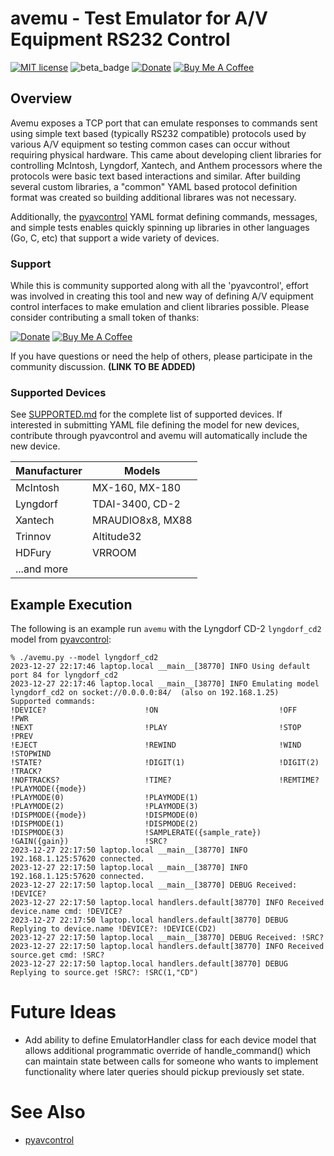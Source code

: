 # avemu - Test Emulator for A/V Equipment RS232 Control

[![MIT license](http://img.shields.io/badge/license-MIT-brightgreen.svg)](http://opensource.org/licenses/MIT)
![beta_badge](https://img.shields.io/badge/maturity-Beta-yellow.png)
[![Donate](https://img.shields.io/badge/Donate-PayPal-green.svg)](https://www.paypal.com/cgi-bin/webscr?cmd=_donations&business=WREP29UDAMB6G)
[![Buy Me A Coffee](https://img.shields.io/badge/buy%20me%20a%20coffee-donate-yellow.svg)](https://buymeacoffee.com/DYks67r)

## Overview

Avemu exposes a TCP port that can emulate responses to commands sent using simple text based
(typically RS232 compatible) protocols used by various A/V equipment so testing common cases can
occur without requiring physical hardware. This came about developing client libraries for
controlling McIntosh, Lyngdorf, Xantech, and Anthem processors where the protocols were basic
text based interactions and similar. After building several custom libraries, a "common" YAML
based protocol definition format was created so building additional librares was not necessary.

Additionally, the [pyavcontrol](https://github.com/rsnodgrass/pyavcontrol) YAML format defining
commands, messages, and simple tests enables quickly spinning up libraries in other languages
(Go, C, etc) that support a wide variety of devices.

### Support

While this is community supported along with all the 'pyavcontrol', effort was involved in creating
this tool and new way of defining A/V equipment control interfaces to make emulation and client
libraries possible. Please consider contributing a small token of thanks:

[![Donate](https://img.shields.io/badge/Donate-PayPal-green.svg)](https://www.paypal.com/cgi-bin/webscr?cmd=_donations&business=WREP29UDAMB6G)
[![Buy Me A Coffee](https://img.shields.io/badge/buy%20me%20a%20coffee-donate-yellow.svg)](https://buymeacoffee.com/DYks67r)

If you have questions or need the help of others, please participate in the community discussion. **(LINK TO BE ADDED)**

### Supported Devices

See [SUPPORTED.md](https://github.com/rsnodgrass/pyavcontrol/blob/main/SUPPORTED.md) for the
complete list of supported devices. If interested in submitting YAML file defining the model for
new devices, contribute through pyavcontrol and avemu will automatically include the new device.

| Manufacturer | Models              |
|--------------|---------------------|
| McIntosh     | MX-160, MX-180      |
| Lyngdorf     | TDAI-3400, CD-2     |
| Xantech      | MRAUDIO8x8, MX88    |
| Trinnov      | Altitude32          |
| HDFury       | VRROOM              |
| ...and more  |                     |

## Example Execution

The following is an example run `avemu` with the Lyngdorf CD-2 `lyngdorf_cd2` model from [pyavcontrol](https://github.com/rsnodgrass/pyavcontrol/):

```console
% ./avemu.py --model lyngdorf_cd2
2023-12-27 22:17:46 laptop.local __main__[38770] INFO Using default port 84 for lyngdorf_cd2
2023-12-27 22:17:46 laptop.local __main__[38770] INFO Emulating model lyngdorf_cd2 on socket://0.0.0.0:84/  (also on 192.168.1.25)
Supported commands:
!DEVICE?                      !ON                           !OFF                          !PWR
!NEXT                         !PLAY                         !STOP                         !PREV
!EJECT                        !REWIND                       !WIND                         !STOPWIND
!STATE?                       !DIGIT(1)                     !DIGIT(2)                     !TRACK?
!NOFTRACKS?                   !TIME?                        !REMTIME?                     !PLAYMODE({mode})
!PLAYMODE(0)                  !PLAYMODE(1)                  !PLAYMODE(2)                  !PLAYMODE(3)
!DISPMODE({mode})             !DISPMODE(0)                  !DISPMODE(1)                  !DISPMODE(2)
!DISPMODE(3)                  !SAMPLERATE({sample_rate})    !GAIN({gain})                 !SRC?
2023-12-27 22:17:50 laptop.local __main__[38770] INFO 192.168.1.125:57620 connected.
2023-12-27 22:17:50 laptop.local __main__[38770] INFO 192.168.1.125:57620 connected.
2023-12-27 22:17:50 laptop.local __main__[38770] DEBUG Received: !DEVICE?
2023-12-27 22:17:50 laptop.local handlers.default[38770] INFO Received device.name cmd: !DEVICE?
2023-12-27 22:17:50 laptop.local handlers.default[38770] DEBUG Replying to device.name !DEVICE?: !DEVICE(CD2)
2023-12-27 22:17:50 laptop.local __main__[38770] DEBUG Received: !SRC?
2023-12-27 22:17:50 laptop.local handlers.default[38770] INFO Received source.get cmd: !SRC?
2023-12-27 22:17:50 laptop.local handlers.default[38770] DEBUG Replying to source.get !SRC?: !SRC(1,"CD")
```

# Future Ideas

- Add ability to define EmulatorHandler class for each device model that allows additional programmatic
  override of handle_command() which can maintain state between calls for someone who wants to implement
  functionality where later queries should pickup previously set state.

# See Also

- [pyavcontrol](https://github.com/rsnodgrass/pyavcontrol)
